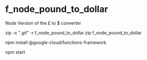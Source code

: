 # f_node_pound_to_dollar
Node Version of the £ to $ converter

zip -x "*.git*" -r f_node_pound_to_dollar.zip f_node_pound_to_dollar

npm install @google-cloud/functions-framework

npm start